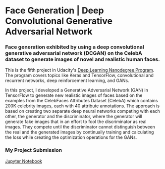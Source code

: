 # Face Generation | Deep Convolutional Generative Adversarial Network

### Face generation exhibited by using a deep convolutional generative adversarial network (DCGAN) on the CelebA dataset to generate images of novel and realistic human faces.


This is the fifth project in Udacity's [Deep Learning Nanodegree Program](https://www.udacity.com/course/deep-learning-nanodegree--nd101). The program covers topics like Keras and TensorFlow, convolutional and recurrent networks, deep reinforcement learning, and GANs. 

In this project, I developed a Generative Adversarial Network (GAN) in TensorFlow to generate new realistic images of faces based on the examples from the CelebFaces Attributes Dataset (CelebA) which contains 200K celebrity images, each with 40 attribute annotations.
The approach is based on creating two separate deep neural networks competing with each other, the generator and the discriminator, where the generator will generate fake images that in an effort to fool the discriminator as real images. 
They compete until the discriminator cannot distinguish between the real and the generated images by continually training and calculating the loss while creating the optimization operations for the GANs.

### My Project Submission
[Jupyter Notebook](https://github.com/WilliamGarrow/DLND-DCGAN-face-generation/blob/master/dlnd_face_generation.ipynb)
